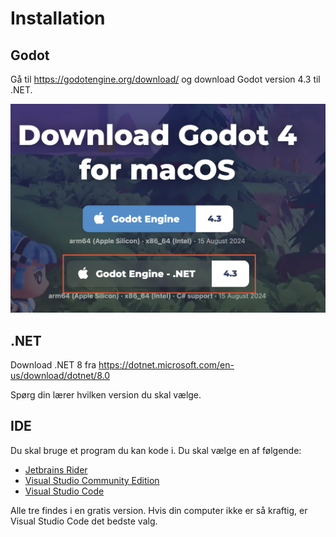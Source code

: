 # Installation

## Godot

Gå til https://godotengine.org/download/ og download Godot version 4.3 til .NET.

![godot-install](./images/godot_download_net.png)

## .NET

Download .NET 8 fra https://dotnet.microsoft.com/en-us/download/dotnet/8.0

Spørg din lærer hvilken version du skal vælge.

## IDE

Du skal bruge et program du kan kode i. Du skal vælge en af følgende:

- [Jetbrains Rider](https://www.jetbrains.com/rider/download)
- [Visual Studio Community Edition](https://visualstudio.microsoft.com/downloads/)
- [Visual Studio Code](https://code.visualstudio.com/download)

Alle tre findes i en gratis version. Hvis din computer ikke er så kraftig, er Visual Studio Code det bedste valg.